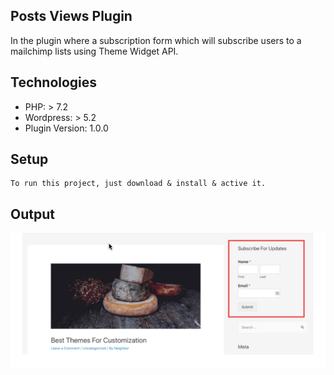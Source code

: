 ## Posts Views Plugin
In the plugin where a subscription form which will subscribe users to a mailchimp lists using Theme Widget API.

## Technologies
* PHP: > 7.2
* Wordpress: > 5.2
* Plugin Version: 1.0.0

## Setup
```
To run this project, just download & install & active it.
```

## Output
<img src= "image/subscription.png"/>
